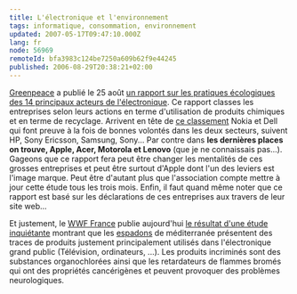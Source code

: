```yaml
---
title: L'électronique et l'environnement
tags: informatique, consommation, environnement
updated: 2007-05-17T09:47:10.000Z
lang: fr
node: 56969
remoteId: bfa3983c124be7250a609b62f9e44245
published: 2006-08-29T20:38:21+02:00
---
```

 
[Greenpeace](http://www.greenpeace.fr) a publié le 25 août [un rapport sur les pratiques écologiques des 14 principaux acteurs de l'électronique](http://www.greenpeace.org/france/news/les-mauvais-eleves-du-marche-e). Ce rapport classes les entreprises selon leurs actions en terme d'utilisation de produits chimiques et en terme de recyclage. Arrivent en tête de [ce classement](http://www.greenpeace.org/raw/content/france/press/reports/hi-tech-responsable.pdf) Nokia et Dell qui font preuve à la fois de bonnes volontés dans les deux secteurs, suivent HP, Sony Ericsson, Samsung, Sony... Par contre dans **les dernières places on trouve, Apple, Acer, Motorola et Lenovo** (que je ne connaissais pas...). Gageons que ce rapport fera peut être changer les mentalités de ces grosses entreprises et peut être surtout d'Apple dont l'un des leviers est l'image marque. Peut être d'autant plus que l'association compte mettre à jour cette étude tous les trois mois. Enfin, il faut quand même noter que ce rapport est basé sur les déclarations de ces entreprises aux travers de leur site web...

 
Et justement, le [WWF France](http://www.wwf.fr) publie aujourd'hui [le résultat d'une étude inquiétante](http://www.wwf.fr/actualites/nos_televisions_et_nos_ordinateurs_contaminent_les_espadons_de_mediterranee) montrant que les [espadons](http://fr.wikipedia.org/wiki/Espadon_%28poisson%29) de méditerranée présentent des traces de produits justement principalement utilisés dans l'électronique grand public (Télévision, ordinateurs, ...). Les produits incriminés sont des substances organochlorées ainsi que les retardateurs de flammes bromés qui ont des propriétés cancérigènes et peuvent provoquer des problèmes neurologiques.

